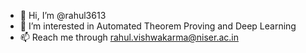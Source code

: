 - 👋 Hi, I’m @rahul3613
- 👀 I’m interested in Automated Theorem Proving and Deep Learning
- 📫 Reach me through rahul.vishwakarma@niser.ac.in

<!---
rahul3613/rahul3613 is a ✨ special ✨ repository because its `README.md` (this file) appears on your GitHub profile.
You can click the Preview link to take a look at your changes.
--->
